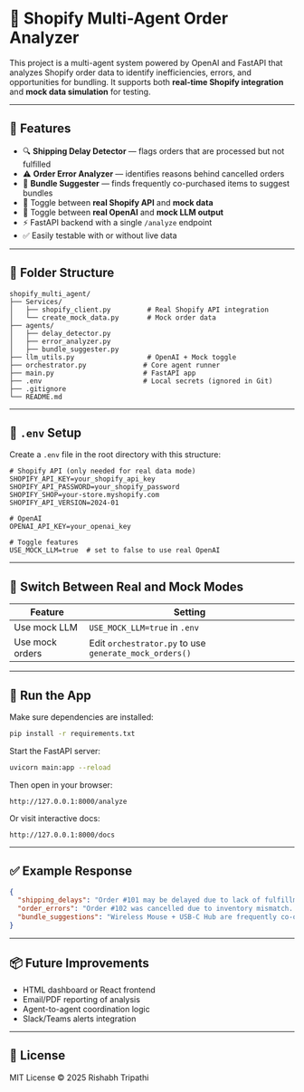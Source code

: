 # 🧠 Shopify Multi-Agent Order Analyzer

This project is a multi-agent system powered by OpenAI and FastAPI that analyzes Shopify order data to identify inefficiencies, errors, and opportunities for bundling. It supports both **real-time Shopify integration** and **mock data simulation** for testing.

---

## 🚀 Features

- 🔍 **Shipping Delay Detector** — flags orders that are processed but not fulfilled
- ⚠️ **Order Error Analyzer** — identifies reasons behind cancelled orders
- 🛒 **Bundle Suggester** — finds frequently co-purchased items to suggest bundles
- 🔄 Toggle between **real Shopify API** and **mock data**
- 🧪 Toggle between **real OpenAI** and **mock LLM output**
- ⚡ FastAPI backend with a single `/analyze` endpoint
- ✅ Easily testable with or without live data

---

## 🔧 Folder Structure

```
shopify_multi_agent/
├── Services/
│   ├── shopify_client.py         # Real Shopify API integration
│   └── create_mock_data.py       # Mock order data
├── agents/
│   ├── delay_detector.py
│   ├── error_analyzer.py
│   ├── bundle_suggester.py
├── llm_utils.py                  # OpenAI + Mock toggle
├── orchestrator.py              # Core agent runner
├── main.py                      # FastAPI app
├── .env                         # Local secrets (ignored in Git)
├── .gitignore
└── README.md
```

---

## 🧪 `.env` Setup

Create a `.env` file in the root directory with this structure:

```env
# Shopify API (only needed for real data mode)
SHOPIFY_API_KEY=your_shopify_api_key
SHOPIFY_API_PASSWORD=your_shopify_password
SHOPIFY_SHOP=your-store.myshopify.com
SHOPIFY_API_VERSION=2024-01

# OpenAI
OPENAI_API_KEY=your_openai_key

# Toggle features
USE_MOCK_LLM=true  # set to false to use real OpenAI
```

---

## 🔄 Switch Between Real and Mock Modes

| Feature         | Setting                      |
|----------------|------------------------------|
| Use mock LLM    | `USE_MOCK_LLM=true` in `.env` |
| Use mock orders | Edit `orchestrator.py` to use `generate_mock_orders()` |

---

## 🚀 Run the App

Make sure dependencies are installed:

```bash
pip install -r requirements.txt
```

Start the FastAPI server:

```bash
uvicorn main:app --reload
```

Then open in your browser:

```
http://127.0.0.1:8000/analyze
```

Or visit interactive docs:

```
http://127.0.0.1:8000/docs
```

---

## ✅ Example Response

```json
{
  "shipping_delays": "Order #101 may be delayed due to lack of fulfillment update...",
  "order_errors": "Order #102 was cancelled due to inventory mismatch...",
  "bundle_suggestions": "Wireless Mouse + USB-C Hub are frequently co-ordered..."
}
```

---

## 📦 Future Improvements

- HTML dashboard or React frontend
- Email/PDF reporting of analysis
- Agent-to-agent coordination logic
- Slack/Teams alerts integration

---

## 📜 License

MIT License © 2025 Rishabh Tripathi